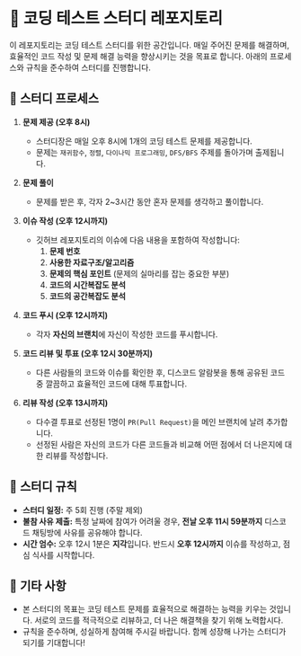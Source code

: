 # 🧠 코딩 테스트 스터디 레포지토리

이 레포지토리는 코딩 테스트 스터디를 위한 공간입니다. 매일 주어진 문제를 해결하며, 효율적인 코드 작성 및 문제 해결 능력을 향상시키는 것을 목표로 합니다. 아래의 프로세스와 규칙을 준수하여 스터디를 진행합니다.

## 📅 스터디 프로세스

1. **문제 제공 (오후 8시)**

   - 스터디장은 매일 오후 8시에 1개의 코딩 테스트 문제를 제공합니다.
   - 문제는 `재귀함수`, `정렬`, `다이나믹 프로그래밍`, `DFS/BFS` 주제를 돌아가며 출제됩니다.

2. **문제 풀이**

   - 문제를 받은 후, 각자 2~3시간 동안 혼자 문제를 생각하고 풀이합니다.

3. **이슈 작성 (오후 12시까지)**

   - 깃허브 레포지토리의 이슈에 다음 내용을 포함하여 작성합니다:
     1. **문제 번호**
     2. **사용한 자료구조/알고리즘**
     3. **문제의 핵심 포인트** (문제의 실마리를 잡는 중요한 부분)
     4. **코드의 시간복잡도 분석**
     5. **코드의 공간복잡도 분석**

4. **코드 푸시 (오후 12시까지)**

   - 각자 **자신의 브랜치**에 자신이 작성한 코드를 푸시합니다.

5. **코드 리뷰 및 투표 (오후 12시 30분까지)**

   - 다른 사람들의 코드와 이슈를 확인한 후, 디스코드 알람봇을 통해 공유된 코드 중 깔끔하고 효율적인 코드에 대해 투표합니다.

6. **리뷰 작성 (오후 13시까지)**
   - 다수결 투표로 선정된 1명이 `PR(Pull Request)`을 메인 브랜치에 날려 추가합니다.
   - 선정된 사람은 자신의 코드가 다른 코드들과 비교해 어떤 점에서 더 나은지에 대한 리뷰를 작성합니다.

## 📝 스터디 규칙

- **스터디 일정:** 주 5회 진행 (주말 제외)
- **불참 사유 제출:** 특정 날짜에 참여가 어려울 경우, **전날 오후 11시 59분까지** 디스코드 채팅방에 사유를 공유해야 합니다.
- **시간 엄수:** 오후 12시 1분은 **지각**입니다. 반드시 **오후 12시까지** 이슈를 작성하고, 점심 식사를 시작합니다.

## 📢 기타 사항

- 본 스터디의 목표는 코딩 테스트 문제를 효율적으로 해결하는 능력을 키우는 것입니다. 서로의 코드를 적극적으로 리뷰하고, 더 나은 해결책을 찾기 위해 노력합시다.
- 규칙을 준수하며, 성실하게 참여해 주시길 바랍니다. 함께 성장해 나가는 스터디가 되기를 기대합니다!
